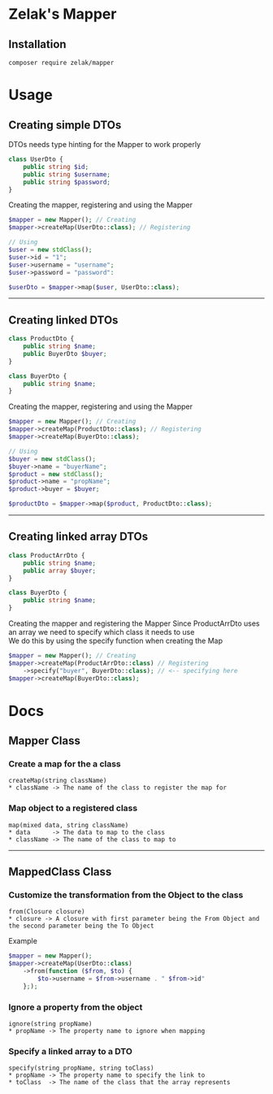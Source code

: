 # Zelak's Mapper

## Installation
```
composer require zelak/mapper
```
# Usage
## Creating simple DTOs
DTOs needs type hinting for the Mapper to work properly
```php
class UserDto {
    public string $id;
    public string $username;
    public string $password;
}
```
Creating the mapper, registering and using the Mapper
```php
$mapper = new Mapper(); // Creating
$mapper->createMap(UserDto::class); // Registering

// Using
$user = new stdClass();
$user->id = "1";
$user->username = "username";
$user->password = "password":

$userDto = $mapper->map($user, UserDto::class);
```
---
## Creating linked DTOs
```php
class ProductDto {
    public string $name;
    public BuyerDto $buyer;
}

class BuyerDto {
    public string $name;
}
```
Creating the mapper, registering and using the Mapper
```php
$mapper = new Mapper(); // Creating
$mapper->createMap(ProductDto::class); // Registering
$mapper->createMap(BuyerDto::class);

// Using
$buyer = new stdClass();
$buyer->name = "buyerName";
$product = new stdClass();
$product->name = "propName";
$product->buyer = $buyer;

$productDto = $mapper->map($product, ProductDto::class);
```
---
## Creating linked array DTOs
```php
class ProductArrDto {
    public string $name;
    public array $buyer;
}

class BuyerDto {
    public string $name;
}
```
Creating the mapper and registering the Mapper
Since ProductArrDto uses an array we need to specify which class it needs to use\
We do this by using the specify function when creating the Map
```php
$mapper = new Mapper(); // Creating
$mapper->createMap(ProductArrDto::class) // Registering
    ->specify("buyer", BuyerDto::class); // <-- specifying here
$mapper->createMap(BuyerDto::class);
```
# Docs
## Mapper Class
### Create a map for the a class
```
createMap(string className)
* className -> The name of the class to register the map for
```

### Map object to a registered class
```
map(mixed data, string className)
* data      -> The data to map to the class
* className -> The name of the class to map to
```

---
## MappedClass Class
### Customize the transformation from the Object to the class
```
from(Closure closure)
* closure -> A closure with first parameter being the From Object and the second parameter being the To Object
```
Example
```php
$mapper = new Mapper();
$mapper->createMap(UserDto::class)
    ->from(function ($from, $to) {
        $to->username = $from->username . " $from->id"
    };);
```

### Ignore a property from the object
```
ignore(string propName)
* propName -> The property name to ignore when mapping
```

### Specify a linked array to a DTO
```
specify(string propName, string toClass)
* propName -> The property name to specify the link to
* toClass  -> The name of the class that the array represents
```